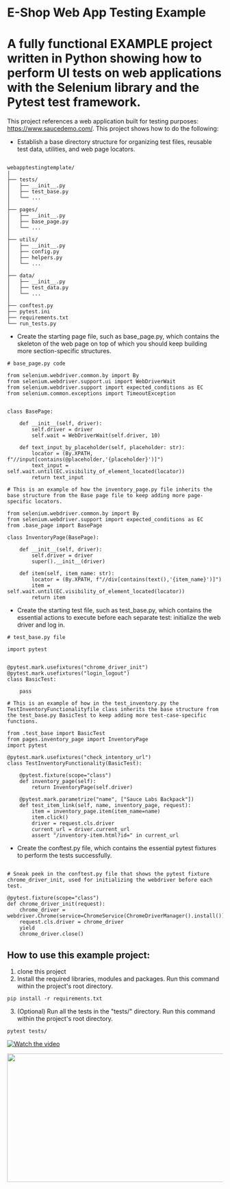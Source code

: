 # E-Shop Web App Testing Example

# A fully functional EXAMPLE project written in Python showing how to perform UI tests on web applications with the Selenium library and the Pytest test framework.

This project references a web application built for testing purposes: https://www.saucedemo.com/. This project shows how to do the following:

* Establish a base directory structure for organizing test files, reusable test data, utilities, and web page locators.

```

webapptestingtemplate/
│
├── tests/
│   ├── __init__.py
│   ├── test_base.py
│   └── ...
│
├── pages/
│   ├── __init__.py
│   ├── base_page.py
│   └── ...
│
├── utils/
│   ├── __init__.py
│   ├── config.py
│   ├── helpers.py
│   └── ...
│
├── data/
│   ├── __init__.py
│   ├── test_data.py
│   └── ...
│
├── conftest.py
├── pytest.ini
├── requirements.txt
└── run_tests.py

```

* Create the starting page file, such as base_page.py, which contains the skeleton of the web page on top of which you should keep building more section-specific structures.

```
# base_page.py code

from selenium.webdriver.common.by import By
from selenium.webdriver.support.ui import WebDriverWait
from selenium.webdriver.support import expected_conditions as EC
from selenium.common.exceptions import TimeoutException


class BasePage:

    def __init__(self, driver):
        self.driver = driver
        self.wait = WebDriverWait(self.driver, 10)
    
    def text_input_by_placeholder(self, placeholder: str):
        locator = (By.XPATH, f"//input[contains(@placeholder,'{placeholder}')]")
        text_input = self.wait.until(EC.visibility_of_element_located(locator))
        return text_input

```

```
# This is an example of how the inventory_page.py file inherits the base structure from the Base page file to keep adding more page-specific locators.

from selenium.webdriver.common.by import By
from selenium.webdriver.support import expected_conditions as EC
from .base_page import BasePage

class InventoryPage(BasePage):

    def __init__(self, driver):
        self.driver = driver
        super().__init__(driver)
    
    def item(self, item_name: str):
        locator = (By.XPATH, f"//div[contains(text(),'{item_name}')]")
        item = self.wait.until(EC.visibility_of_element_located(locator))
        return item
```
* Create the starting test file, such as test_base.py, which contains the essential actions to execute before each separate test: initialize the web driver and log in.

```
# test_base.py file

import pytest


@pytest.mark.usefixtures("chrome_driver_init")
@pytest.mark.usefixtures("login_logout")
class BasicTest:
    
    pass

```
```
# This is an example of how in the test_inventory.py the TestInventoryFunctionalityfile class inherits the base structure from the test_base.py BasicTest to keep adding more test-case-specific functions.

from .test_base import BasicTest
from pages.inventory_page import InventoryPage
import pytest

@pytest.mark.usefixtures("check_intentory_url")
class TestInventoryFunctionality(BasicTest):

    @pytest.fixture(scope="class")
    def inventory_page(self):
        return InventoryPage(self.driver)

    @pytest.mark.parametrize("name", ["Sauce Labs Backpack"])
    def test_item_link(self, name, inventory_page, request):
        item = inventory_page.item(item_name=name)
        item.click()
        driver = request.cls.driver
        current_url = driver.current_url
        assert "/inventory-item.html?id=" in current_url

```
* Create the conftest.py file, which contains the essential pytest fixtures to perform the tests successfully.

```

# Sneak peek in the conftest.py file that shows the pytest fixture chrome_driver_init, used for initializing the webdriver before each test.

@pytest.fixture(scope="class")
def chrome_driver_init(request):
    chrome_driver = webdriver.Chrome(service=ChromeService(ChromeDriverManager().install()))
    request.cls.driver = chrome_driver
    yield
    chrome_driver.close()

```
## How to use this example project:

1. clone this project
2. Install the required libraries, modules and packages. Run this command within the project's root directory.
```
pip install -r requirements.txt
```
3. (Optional) Run all the tests in the "tests/" directory. Run this command within the project's root directory.
```
pytest tests/
```
[![Watch the video](https://img.youtube.com/vi/b5fkUCeJwHk?si=6QjneV4mgZTHnb3v/hqdefault.jpg)](https://youtu.be/b5fkUCeJwHk?si=6QjneV4mgZTHnb3v)

[<img src="https://img.youtube.com/vi/b5fkUCeJwHk?si=6QjneV4mgZTHnb3v/hqdefault.jpg" width="600" height="300"
/>](https://www.youtube.com/embed/b5fkUCeJwHk?si=6QjneV4mgZTHnb3v)
